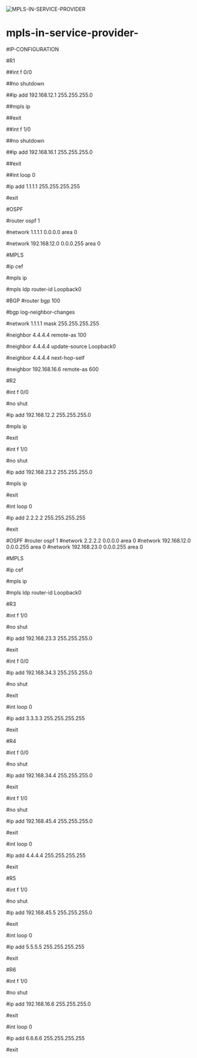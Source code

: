 ![MPLS-IN-SERVICE-PROVIDER](https://private-user-images.githubusercontent.com/116490987/399293436-c6876516-8c42-4362-9066-cc2ace7ab3e2.jpg?jwt=eyJhbGciOiJIUzI1NiIsInR5cCI6IkpXVCJ9.eyJpc3MiOiJnaXRodWIuY29tIiwiYXVkIjoicmF3LmdpdGh1YnVzZXJjb250ZW50LmNvbSIsImtleSI6ImtleTUiLCJleHAiOjE3MzU1NjMyMTcsIm5iZiI6MTczNTU2MjkxNywicGF0aCI6Ii8xMTY0OTA5ODcvMzk5MjkzNDM2LWM2ODc2NTE2LThjNDItNDM2Mi05MDY2LWNjMmFjZTdhYjNlMi5qcGc_WC1BbXotQWxnb3JpdGhtPUFXUzQtSE1BQy1TSEEyNTYmWC1BbXotQ3JlZGVudGlhbD1BS0lBVkNPRFlMU0E1M1BRSzRaQSUyRjIwMjQxMjMwJTJGdXMtZWFzdC0xJTJGczMlMkZhd3M0X3JlcXVlc3QmWC1BbXotRGF0ZT0yMDI0MTIzMFQxMjQ4MzdaJlgtQW16LUV4cGlyZXM9MzAwJlgtQW16LVNpZ25hdHVyZT1lZmIxMTRhNDhlNzVjN2M2MzU1ZTAwMGEzMTA4OWE5NWNiZmUwNjY3NGQ3ODQzNTk5YTZlNjhhZjcwYWU2NTdkJlgtQW16LVNpZ25lZEhlYWRlcnM9aG9zdCJ9.PbLtgdH-v20IO3SS0HbRValfE826jZZ7x0JhQuRvSvA)

# mpls-in-service-provider-
#IP-CONFIGURATION

#R1

##int f 0/0

##no shutdown

##ip add 192.168.12.1 255.255.255.0

##mpls ip

##exit

##int f 1/0

##no shutdown

##ip add 192.168.16.1 255.255.255.0

##exit

##int loop 0 

#ip add 1.1.1.1 255.255.255.255

#exit




#OSPF

#router ospf 1

 #network 1.1.1.1 0.0.0.0 area 0
 
 #network 192.168.12.0 0.0.0.255 area 0


#MPLS

#ip cef    

#mpls ip

#mpls ldp router-id Loopback0


#BGP
#router bgp 100
 
 #bgp log-neighbor-changes
 
 #network 1.1.1.1 mask 255.255.255.255
 
 #neighbor 4.4.4.4 remote-as 100
 
 #neighbor 4.4.4.4 update-source Loopback0
 
 #neighbor 4.4.4.4 next-hop-self
 
 #neighbor 192.168.16.6 remote-as 600



#R2

#int f 0/0

#no shut

#ip add 192.168.12.2 255.255.255.0

#mpls ip 

#exit

#int f 1/0

#no shut

#ip add 192.168.23.2 255.255.255.0

#mpls ip

#exit

#int loop 0 

#ip add 2.2.2.2 255.255.255.255

#exit


#OSPF
#router ospf 1
 #network 2.2.2.2 0.0.0.0 area 0
 #network 192.168.12.0 0.0.0.255 area 0
 #network 192.168.23.0 0.0.0.255 area 0




#MPLS

#ip cef

#mpls ip

#mpls ldp router-id Loopback0



#R3

#int f 1/0

#no shut

#ip add 192.168.23.3 255.255.255.0

#exit

#int f 0/0

#ip add 192.168.34.3 255.255.255.0

#no shut

#exit

#int loop 0

#ip add 3.3.3.3 255.255.255.255

#exit



#R4

#int f 0/0

#no shut

#ip add 192.168.34.4 255.255.255.0

#exit

#int f 1/0

#no shut

#ip add 192.168.45.4 255.255.255.0

#exit

#int loop 0 

#ip add 4.4.4.4 255.255.255.255

#exit



#R5

#int f 1/0

#no shut

#ip add 192.168.45.5 255.255.255.0

#exit

#int loop 0

#ip add 5.5.5.5 255.255.255.255

#exit



#R6

#int f 1/0

#no shut

#ip add 192.168.16.6 255.255.255.0

#exit

#int loop 0

#ip add 6.6.6.6 255.255.255.255

#exit



